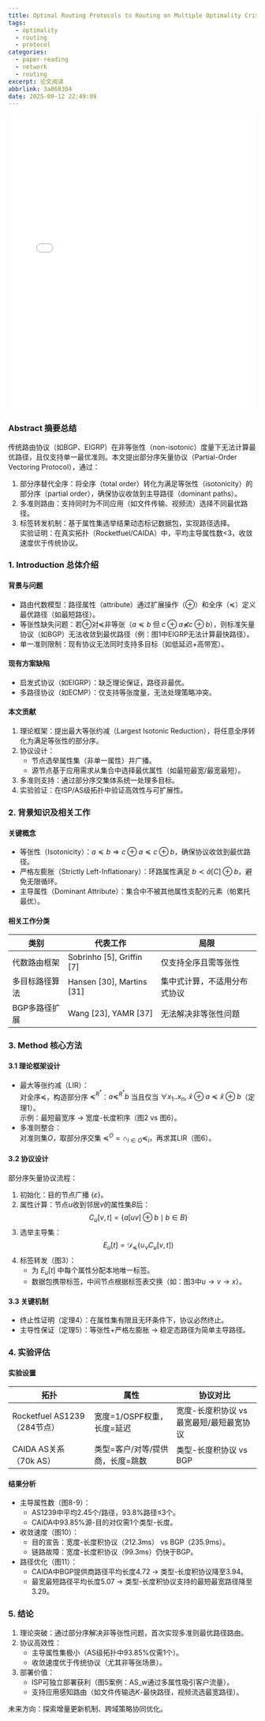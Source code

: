 ```yaml
---
title: Optimal Routing Protocols to Routing on Multiple Optimality Criteria
tags:
  - optimality
  - routing
  - protocol
categories:
  - paper-reading
  - network
  - routing
excerpt: 论文阅读
abbrlink: 3a868304
date: 2025-09-12 22:49:09
---
```

<embed src="3a868304/From_Non-Optimal_Routing_Protocols_to_Routing_on_Multiple_Optimality_Criteria.pdf" width="100%" height="600px" type="application/pdf">


### Abstract 摘要总结  
传统路由协议（如BGP、EIGRP）在非等张性（non-isotonic）度量下无法计算最优路径，且仅支持单一最优准则。本文提出部分序矢量协议（Partial-Order Vectoring Protocol），通过：  
1. 部分序替代全序：将全序（total order）转化为满足等张性（isotonicity）的部分序（partial order），确保协议收敛到主导路径（dominant paths）。  
2. 多准则路由：支持同时为不同应用（如文件传输、视频流）选择不同最优路径。  
3. 标签转发机制：基于属性集选举结果动态标记数据包，实现路径选择。  
实验证明：在真实拓扑（Rocketfuel/CAIDA）中，平均主导属性数<3，收敛速度优于传统协议。


### 1. Introduction 总体介绍  
#### 背景与问题  
- 路由代数模型：路径属性（attribute）通过扩展操作（⊕）和全序（≼）定义最优路径（如最短路径）。  
- 等张性缺失问题：若⊕对≼非等张（$a≼b$ 但 $c⊕a \not≼ c⊕b$），则标准矢量协议（如BGP）无法收敛到最优路径（例：图1中EIGRP无法计算最快路径）。  
- 单一准则限制：现有协议无法同时支持多目标（如低延迟+高带宽）。  

#### 现有方案缺陷  
- 启发式协议（如EIGRP）：缺乏理论保证，路径非最优。  
- 多路径协议（如ECMP）：仅支持等张度量，无法处理策略冲突。  

#### 本文贡献  
1. 理论框架：提出最大等张约减（Largest Isotonic Reduction），将任意全序转化为满足等张性的部分序。  
2. 协议设计：  
   - 节点选举属性集（非单一属性）并广播。  
   - 源节点基于应用需求从集合中选择最优属性（如最短最宽/最宽最短）。  
3. 多准则支持：通过部分序交集体系统一处理多目标。  
4. 实验验证：在ISP/AS级拓扑中验证高效性与可扩展性。  


### 2. 背景知识及相关工作  
#### 关键概念  
- 等张性（Isotonicity）：$a ≼ b ⇒ c⊕a ≼ c⊕b$，确保协议收敛到最优路径。  
- 严格左膨胀（Strictly Left-Inflationary）：环路属性满足 $b ≺ \hat{a}[C]⊕b$，避免无限循环。  
- 主导属性（Dominant Attribute）：集合中不被其他属性支配的元素（帕累托最优）。  

#### 相关工作分类  
| 类别           | 代表工作                  | 局限                         |
| -------------- | ------------------------- | ---------------------------- |
| 代数路由框架   | Sobrinho [5], Griffin [7] | 仅支持全序且需等张性         |
| 多目标路径算法 | Hansen [30], Martins [31] | 集中式计算，不适用分布式协议 |
| BGP多路径扩展  | Wang [23], YAMR [37]      | 无法解决非等张性问题         |


### 3. Method 核心方法  
#### 3.1 理论框架设计  
- 最大等张约减（LIR）：  
  对全序≼，构造部分序 $≼^{R^*}$：$a ≼^{R^*} b$ 当且仅当 $∀x_1..x_n, \  \hat{x}⊕a ≼ \hat{x}⊕b$（定理1）。  
  示例：最短最宽序 → 宽度-长度积序（图2 vs 图6）。  
- 多准则整合：  
  对准则集$O$，取部分序交集 $≼^O = \cap_{i∈O} ≼_i$，再求其LIR（图6）。  

#### 3.2 协议设计  
部分序矢量协议流程：  
1. 初始化：目的节点广播 $\{ε\}$。  
2. 属性计算：节点$u$收到邻居$v$的属性集$B$后：  
   $$C_u[v,t] = \{ a[uv] ⊕ b \mid b ∈ B \}$$  
3. 选举主导集：  
   $$E_u[t] = \mathcal{D}_≼ \left( \cup_{v} C_u[v,t] \right)$$  
4. 标签转发（图3）：  
   - 为 $E_u[t]$ 中每个属性分配本地唯一标签。  
   - 数据包携带标签，中间节点根据标签表交换（如：图3中$u→v→x$）。  

#### 3.3 关键机制  
- 终止性证明（定理4）：在属性集有限且无环条件下，协议必然终止。  
- 主导性保证（定理5）：等张性+严格左膨胀 → 稳定态路径为简单主导路径。  


### 4. 实验评估  
#### 实验设置  
| 拓扑                         | 属性                             | 协议对比                                 |
| ---------------------------- | -------------------------------- | ---------------------------------------- |
| Rocketfuel AS1239（284节点） | 宽度=1/OSPF权重，长度=延迟       | 宽度-长度积协议 vs 最宽最短/最短最宽协议 |
| CAIDA AS关系（70k AS）       | 类型=客户/对等/提供商，长度=跳数 | 类型-长度积协议 vs BGP                   |

#### 结果分析  
- 主导属性数（图8-9）：  
  - AS1239中平均2.45个/路径，93.8%路径≤3个。  
  - CAIDA中93.85%源-目的对仅需1个类型-长度。  
- 收敛速度（图10）：  
  - 目的宣告：宽度-长度积协议（212.3ms） vs BGP（235.9ms）。  
  - 链路故障：宽度-长度积协议（99.3ms）仍快于BGP。  
- 路径优化（图11）：  
  - CAIDA中BGP提供商路径平均长度4.72 → 类型-长度积协议降至3.94。  
  - 最宽最短路径平均长度5.07 → 类型-长度积协议支持的最短最宽路径降至3.29。  


### 5. 结论  
1. 理论突破：通过部分序解决非等张性问题，首次实现多准则最优路径路由。  
2. 协议高效性：  
   - 主导属性集极小（AS级拓扑中93.85%仅需1个）。  
   - 收敛速度优于传统协议（尤其非等张场景）。  
3. 部署价值：  
   - ISP可独立部署获利（图5案例：AS_w通过多属性吸引客户流量）。  
   - 支持应用感知路由（如文件传输选$K$-最快路径，视频流选最宽路径）。  

未来方向：探索增量更新机制、跨域策略协同优化。  

